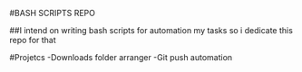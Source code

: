 #BASH SCRIPTS REPO

##I intend on writing bash scripts for automation my tasks so i dedicate this repo for that

#Projetcs
-Downloads folder arranger
-Git push automation
